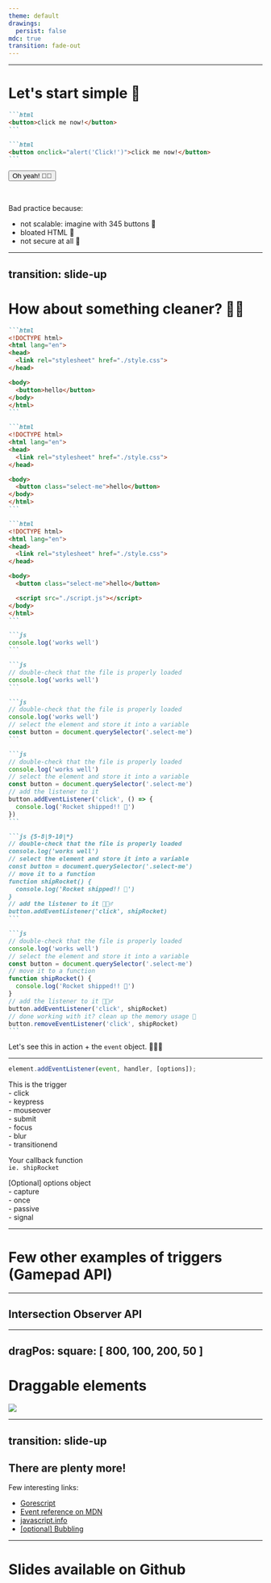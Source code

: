 ```yaml
---
theme: default
drawings:
  persist: false
mdc: true
transition: fade-out
---
```

<Anime />

---

# Let's start simple 🌱


````md magic-move
```html
<button>click me now!</button>
```

```html
<button onclick="alert('Click!')">click me now!</button>
```
````

<button v-click class="px-4 py-2 font-bold border-2 bg-slate-100 text-slate-700 border-slate-500 rounded-xl" onclick="alert('Rolling! 🚌')">Oh yeah! 🤘🏻</button>

<div
  v-click
  v-motion
  :initial="{
    opacity: 1,
    rotate: -20,
    scale: 2,
    x: -80
  }"
  :enter="{
    opacity: 1,
    rotate: 10,
    scale: 1,
    x: 40,
    y: -50,
    transition: {
      duration: 1000,
    },
  }"
>
<fluent-emoji-cross-mark class="absolute text-7xl" />
</div>

<br />


<p v-click class="font-bold text-orange-400">Bad practice because:</p>

<v-clicks>

- not scalable: imagine with 345 buttons 🥹
- bloated HTML 🍔
- not secure at all 🦊

</v-clicks>

<!--
- basic HTML? yes...but not cuz
  - not scalable: 345 buttons with same event
  - bloated HTML
  - not secure either
-->

---
transition: slide-up
---

# How about something cleaner? 🧑‍💻

<main class="flex justify-around">

<div class="left-side">

````md magic-move
```html
<!DOCTYPE html>
<html lang="en">
<head>
  <link rel="stylesheet" href="./style.css">
</head>

<body>
  <button>hello</button>
</body>
</html>
```

```html
<!DOCTYPE html>
<html lang="en">
<head>
  <link rel="stylesheet" href="./style.css">
</head>

<body>
  <button class="select-me">hello</button>
</body>
</html>
```

```html
<!DOCTYPE html>
<html lang="en">
<head>
  <link rel="stylesheet" href="./style.css">
</head>

<body>
  <button class="select-me">hello</button>

  <script src="./script.js"></script>
</body>
</html>
```
````

</div>

<div class="right-side" v-click="3">

````md magic-move
```js
console.log('works well')
```

```js
// double-check that the file is properly loaded
console.log('works well')
```

```js
// double-check that the file is properly loaded
console.log('works well')
// select the element and store it into a variable
const button = document.querySelector('.select-me')
```

```js
// double-check that the file is properly loaded
console.log('works well')
// select the element and store it into a variable
const button = document.querySelector('.select-me')
// add the listener to it
button.addEventListener('click', () => {
  console.log('Rocket shipped!! 🚀')
})
```

```js {5-8|9-10|*}
// double-check that the file is properly loaded
console.log('works well')
// select the element and store it into a variable
const button = document.querySelector('.select-me')
// move it to a function
function shipRocket() {
  console.log('Rocket shipped!! 🚀')
}
// add the listener to it 🕵🏻‍♂️
button.addEventListener('click', shipRocket)
```

```js
// double-check that the file is properly loaded
console.log('works well')
// select the element and store it into a variable
const button = document.querySelector('.select-me')
// move it to a function
function shipRocket() {
  console.log('Rocket shipped!! 🚀')
}
// add the listener to it 🕵🏻‍♂️
button.addEventListener('click', shipRocket)
// done working with it? clean up the memory usage 🧹
button.removeEventListener('click', shipRocket)
```
````

</div>

<v-clicks>

</v-clicks>

<!--
showcase:
- usage of $0
- getEventListeners($0)
- devtools: Elements -> Event listeners
- `event` object
- DOMContentLoaded
- event + keypress + event.key + keycode.info
  - make a function with it + `console.log`
- showcase `this` in a function
-->

</main>

<p v-click class="pt-12 text-2xl text-center">Let's see this in action + the <code>event</code> object. 👨🏻‍💻</p>

---

```js
element.addEventListener(event, handler, [options]);
```

<Arrow v-click x1="200" y1="150" x2="250" y2="80" color="orange" />
<Arrow v-click="2" x1="325" y1="300" x2="320" y2="80" color="turquoise" />
<Arrow v-click="3" x1="600" y1="250" x2="400" y2="80" color="fuchsia" />

<p class="absolute pt-16 text-2xl triggers" v-click="1">This is the trigger
<br /><span class="text-base text-lime-400 element">- click</span>
<br /><span class="text-base text-lime-400 element">- keypress</span>
<br /><span class="text-base text-lime-400 element">- mouseover</span>
<br /><span class="text-base text-lime-400 element">- submit</span>
<br /><span class="text-base text-lime-400 element">- focus</span>
<br /><span class="text-base text-lime-400 element">- blur</span>
<br /><span class="text-base text-lime-400 element">- transitionend</span>
</p>

<p class="absolute text-2xl pt-[14rem] pl-[14rem]" v-click="2">Your callback function
<br /><span class="text-base"><code>ie. shipRocket</code></span>
</p>

<p class="absolute text-2xl pt-[11rem] pl-[34rem]" v-click="3">[Optional] options object
<br /><span class="text-base text-pink-300">- capture</span>
<br /><span class="text-base text-pink-300">- once</span>
<br /><span class="text-base text-pink-300">- passive</span>
<br /><span class="text-base text-pink-300">- signal</span>
</p>


---

# Few other examples of triggers (Gamepad API)

<GamepadDemo />

---

## Intersection Observer API

<Intersection />

---
dragPos:
  square: [ 800, 100, 200, 50 ]
---

# Draggable elements

<img class="!w-96" v-drag="[448,64,400,400,37]" src="https://www.lewagon.com/assets/v4/logo-lewagon-9c19fb39a748cd3b1f49059ce0dc6c0dfc4cc2447d5a9a3e01bd2d5a214faf3c.svg">

---
transition: slide-up
---

<!--
plenty of other ones:
- dropzone
- resize
-->

## There are <span v-mark.circle.red="1">plenty</span> more!

<p v-click="2">Few interesting links:</p>

<ul v-click="3">
<li><a href="https://gorescript.github.io/classic/play/">Gorescript</a></li>
<li><a href="https://developer.mozilla.org/enUS/docs/Web/Events">Event reference on MDN</a></li>
<li><a href="https://javascript.info/introduction-browser-events">javascript.info</a></li>
<li><a href="https://javascript.info/bubbling-and-capturing">[optional] Bubbling</a></li>
</ul>

---

# Slides available on Github
